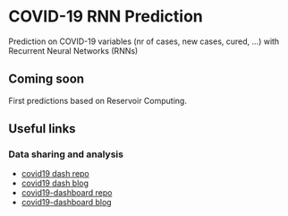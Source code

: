 # COVID-19 RNN Prediction
Prediction on COVID-19 variables (nr of cases, new cases, cured, ...) with Recurrent Neural Networks (RNNs)

## Coming soon
First predictions based on Reservoir Computing.

## Useful links
### Data sharing and analysis
- [covid19 dash repo](https://github.com/covid19-dash/covid-dashboard)
- [covid19 dash blog](https://covid19-dash.github.io/)
- [covid19-dashboard repo](https://github.com/github/covid19-dashboard)
- [covid19-dashboard blog](https://covid19dashboards.com/)
